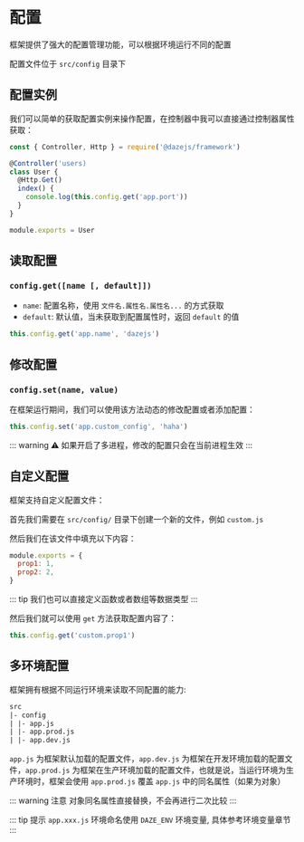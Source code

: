 # 配置

框架提供了强大的配置管理功能，可以根据环境运行不同的配置

配置文件位于 `src/config` 目录下

## 配置实例

我们可以简单的获取配置实例来操作配置，在控制器中我可以直接通过控制器属性获取：

```js {7}
const { Controller, Http } = require('@dazejs/framework')

@Controller('users)
class User {
  @Http.Get()
  index() {
    console.log(this.config.get('app.port'))
  }
}

module.exports = User
```

## 读取配置

### `config.get([name [, default]])`
- `name`: 配置名称，使用 `文件名.属性名.属性名...` 的方式获取
- `default`: 默认值，当未获取到配置属性时，返回 `default` 的值

```js
this.config.get('app.name', 'dazejs')
```

## 修改配置

### `config.set(name, value)`

在框架运行期间，我们可以使用该方法动态的修改配置或者添加配置：
```js
this.config.set('app.custom_config', 'haha')
```

::: warning ⚠️
如果开启了多进程，修改的配置只会在当前进程生效
:::

## 自定义配置

框架支持自定义配置文件：

首先我们需要在 `src/config/` 目录下创建一个新的文件，例如 `custom.js`

然后我们在该文件中填充以下内容：

```js
module.exports = {
  prop1: 1,
  prop2: 2,
}
```

::: tip
我们也可以直接定义函数或者数组等数据类型
:::

然后我们就可以使用 `get` 方法获取配置内容了：

```js
this.config.get('custom.prop1')
```

## 多环境配置

框架拥有根据不同运行环境来读取不同配置的能力:

```txt
src
|- config
| |- app.js  
| |- app.prod.js
| |- app.dev.js
```

`app.js` 为框架默认加载的配置文件，`app.dev.js` 为框架在开发环境加载的配置文件，`app.prod.js` 为框架在生产环境加载的配置文件，也就是说，当运行环境为生产环境时，框架会使用 `app.prod.js` 覆盖 `app.js` 中的同名属性（如果为对象）

::: warning 注意
对象同名属性直接替换，不会再进行二次比较
:::

::: tip 提示
`app.xxx.js` 环境命名使用 `DAZE_ENV` 环境变量, 具体参考环境变量章节
:::